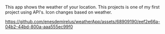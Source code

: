 This app shows the weather of your location. This projects is one of my first project using API's. Icon changes based on weather.

https://github.com/enesdemirelus/weatherApp/assets/68909190/eef2e66a-04b2-44bd-800a-aaa555ec99f0

